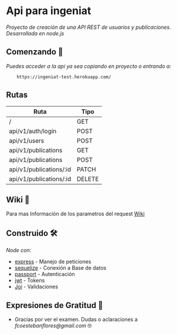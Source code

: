 # Api para ingeniat

_Proyecto de creación de una API REST de usuarios y publicaciones. Desarrollada en node.js_ 

## Comenzando 🚀

_Puedes acceder a la api ya sea copiando en proyecto o entrando a:_

```
    https://ingeniat-test.herokuapp.com/
```
## Rutas 

| Ruta     | Tipo |
| ---      | ---       |
| /  | GET |
| api/v1/auth/login | POST |
| api/v1/users | POST |
| api/v1/publications  | GET  |
| api/v1/publications  | POST  |
| api/v1/publications/:id  | PATCH  |
| api/v1/publications/:id  | DELETE  |


## Wiki 📖

Para mas Información de los parametros del request [Wiki](https://github.com/pyrofefa/ingeniat/wiki)

## Construido 🛠️

_Node con:_

* [express](https://expressjs.com/) - Manejo de peticiones
* [sequelize](https://sequelize.org/) - Conexión a Base de datos
* [passport](https://www.passportjs.org/) - Autenticación
* [jwt](https://jwt.io/) - Tokens 
* [Joi](https://npmjs.com/package/joi) - Validaciones 


## Expresiones de Gratitud 🎁
* Gracias por ver el examen. Dudas o aclaraciones a _fcoestebanflores@gmail.com_ 🤓

